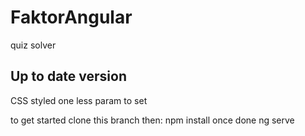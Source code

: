 # FaktorAngular

quiz solver

## Up to date version

CSS styled
one less param to set

to get started clone this branch then: npm install once done ng serve


